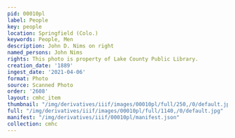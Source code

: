 ```yaml
---
pid: 00010pl
label: People
key: people
location: Springfield (Colo.)
keywords: People, Men
description: John D. Nims on right
named_persons: John Nims
rights: This photo is property of Lake County Public Library.
creation_date: '1889'
ingest_date: '2021-04-06'
format: Photo
source: Scanned Photo
order: '2608'
layout: cmhc_item
thumbnail: "/img/derivatives/iiif/images/00010pl/full/250,/0/default.jpg"
full: "/img/derivatives/iiif/images/00010pl/full/1140,/0/default.jpg"
manifest: "/img/derivatives/iiif/00010pl/manifest.json"
collection: cmhc
---
```


